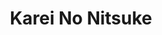 ---
title: 'Karei No Nitsuke'
thumbnail: 'https://acnhcdn.com/2.0/CookingIcon/FtrFishdishTurbot.png'
type: savory
ingredients:
  -
    id: dab
    name: Dab
    type: 'fish'
    quantity: 1

source: 'Catch a Dab'
layout: '../../layouts/RecipeDetail.astro'
---